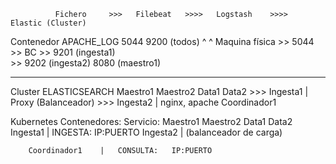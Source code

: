               Fichero     >>>   Filebeat   >>>>   Logstash    >>>>              Elastic (Cluster)
        
Contenedor   APACHE_LOG                             5044                           9200 (todos)
                                                      ^                              ^
Maquina física                      >>              5044        >>   BC    >>      9201 (ingesta1)   
                                                                           >>      9202 (ingesta2) 
                                                                                   8080 (maestro1)


---------

Cluster ELASTICSEARCH
    Maestro1
    Maestro2
    Data1
    Data2
    >>> Ingesta1        |   Proxy (Balanceador)
    >>> Ingesta2        |   nginx, apache
    Coordinador1



Kubernetes
    Contenedores:           Servicio:
        Maestro1
        Maestro2
        Data1
        Data2
        Ingesta1        |   INGESTA:    IP:PUERTO
        Ingesta2        |   (balanceador de carga)

        Coordinador1    |   CONSULTA:   IP:PUERTO
        
        
        
        
